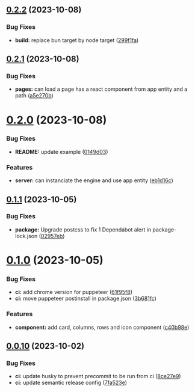 ## [0.2.2](https://github.com/solumy/engine/compare/v0.2.1...v0.2.2) (2023-10-08)


### Bug Fixes

* **build:** replace bun target by node target ([299f1fa](https://github.com/solumy/engine/commit/299f1fa2b68e2ff1a865dbcf3244cbdfbb91e097))

## [0.2.1](https://github.com/solumy/engine/compare/v0.2.0...v0.2.1) (2023-10-08)

### Bug Fixes

- **pages:** can load a page has a react component from app entity and a path ([a5e270b](https://github.com/solumy/engine/commit/a5e270b697d20b51d15f1d35af1b759e5ed0733b))

# [0.2.0](https://github.com/solumy/engine/compare/v0.1.1...v0.2.0) (2023-10-08)

### Bug Fixes

- **README:** update example ([0149d03](https://github.com/solumy/engine/commit/0149d03b9268df5f7357052c7d94f2ab961faaf4))

### Features

- **server:** can instanciate the engine and use app entity ([eb1d16c](https://github.com/solumy/engine/commit/eb1d16c079fe9f714b24840970bedc3f1645b867))

## [0.1.1](https://github.com/solumy/engine/compare/v0.1.0...v0.1.1) (2023-10-05)

### Bug Fixes

- **package:** Upgrade postcss to fix 1 Dependabot alert in package-lock.json ([02957eb](https://github.com/solumy/engine/commit/02957ebbb38b688076dafaca5dee2663519a9cd2))

# [0.1.0](https://github.com/solumy/engine/compare/v0.0.10...v0.1.0) (2023-10-05)

### Bug Fixes

- **ci:** add chrome version for puppeteer ([61f95f8](https://github.com/solumy/engine/commit/61f95f8b8f1e840cfcdb58bfba6868696636b060))
- **ci:** move puppeteer postinstall in package.json ([3b681fc](https://github.com/solumy/engine/commit/3b681fc2ce54433623d40ac8019b46aa56e4ccbd))

### Features

- **component:** add card, columns, rows and icon component ([c40b98e](https://github.com/solumy/engine/commit/c40b98effd7904f180297fe9b9a12c8d65f22b3f))

## [0.0.10](https://github.com/solumy/engine/compare/v0.0.9...v0.0.10) (2023-10-02)

### Bug Fixes

- **ci:** update husky to prevent precommit to be run from ci ([8ce27e9](https://github.com/solumy/engine/commit/8ce27e911a51081f6b676aca2374b201383ffaac))
- **ci:** update semantic release config ([7fa523e](https://github.com/solumy/engine/commit/7fa523e54668ed6440ef1392ef22b8d1d2f9d00d))
